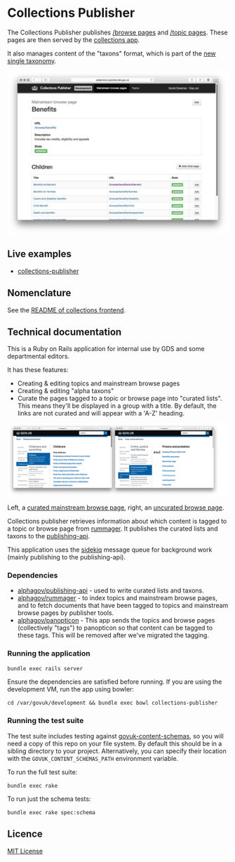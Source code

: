 # Collections Publisher

The Collections Publisher publishes [/browse pages](https://www.gov.uk/browse/births-deaths-marriages/register-offices) and [/topic pages](https://www.gov.uk/topic/business-enterprise/export-finance). These pages are then served by the [collections app](https://github.com/alphagov/collections).

It also manages content of the "taxons" format, which is part of the [new single taxonomy](https://insidegovuk.blog.gov.uk/2015/11/02/developing-a-subject-based-taxonomy-for-gov-uk/).

![Screenshot of Collections Publisher](docs/screenshot.jpg)

## Live examples

- [collections-publisher](https://collections-publisher.publishing.service.gov.uk/)

## Nomenclature

See the [README of collections frontend](https://github.com/alphagov/collections).

## Technical documentation

This is a Ruby on Rails application for internal use by GDS and some departmental editors.

It has these features:

- Creating & editing topics and mainstream browse pages
- Creating & editing "alpha taxons"
- Curate the pages tagged to a topic or browse page into "curated lists". This means they'll be displayed in a group with a title. By default, the links are not curated and will appear with a 'A-Z' heading.

![Screenshot of curated and non-curated pages](docs/screenshot-curated-topics.png)

Left, a [curated mainstream browse page](https://www.gov.uk/browse/childcare-parenting/childcare), right, an [uncurated browse page](https://www.gov.uk/browse/justice/prisons-probation).

Collections publisher retrieves information about which content is tagged to a topic or browse page from [rummager](https://github.com/alphagov/rummager). It publishes the curated lists and taxons to the [publishing-api](https://github.com/alphagov/publishing-api).

This application uses the [sidekiq](http://sidekiq.org/) message queue for background work (mainly publishing to the publishing-api).

### Dependencies

- [alphagov/publishing-api](https://github.com/alphagov/publishing-api) -
  used to write curated lists and taxons.
- [alphagov/rummager](https://github.com/alphagov/rummager) -
  to index topics and mainstream browse pages, and to fetch documents that have
  been tagged to topics and mainstream browse pages by publisher tools.
- [alphagov/panopticon](https://github.com/alphagov/panopticon) -
  This app sends the topics and browse pages (collectively "tags") to panopticon
  so that content can be tagged to these tags. This will be removed after we've
  migrated the tagging.

### Running the application

```
bundle exec rails server
```

Ensure the dependencies are satisfied before
running. If you are using the development VM, run the app using bowler:

```
cd /var/govuk/development && bundle exec bowl collections-publisher
```

### Running the test suite

The test suite includes testing against
[govuk-content-schemas](http://github.com/alphagov/govuk-content-schemas), so
you will need a copy of this repo on your file system. By default this should
be in a sibling directory to your project. Alternatively, you can specify their
location with the `GOVUK_CONTENT_SCHEMAS_PATH` environment variable.

To run the full test suite:

```
bundle exec rake
```

To run just the schema tests:

```
bundle exec rake spec:schema
```

## Licence

[MIT License](LICENSE.txt)
